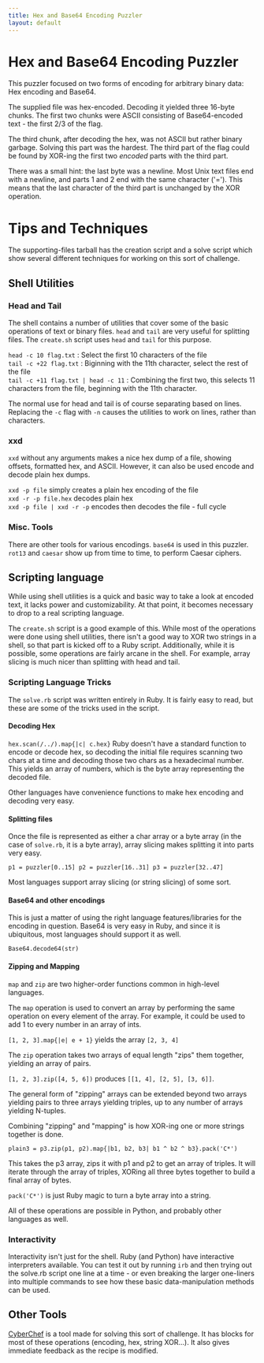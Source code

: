 ```yaml
---
title: Hex and Base64 Encoding Puzzler
layout: default
---
```

# Hex and Base64 Encoding Puzzler
This puzzler focused on two forms of encoding for
arbitrary binary data: Hex encoding and Base64.

The supplied file was hex-encoded. Decoding it
yielded three 16-byte chunks. The first two chunks
were ASCII consisting of Base64-encoded text - the
first 2/3 of the flag.

The third chunk, after decoding the hex, was not ASCII
but rather binary garbage. Solving this part
was the hardest. The third part of the flag could be found
by XOR-ing the first two *encoded* parts with the
third part. 

There was a small hint: the last byte was
a newline. Most Unix text files end with a newline, and
parts 1 and 2 end with the same character ('=').
This means that the last character of the third
part is unchanged by the XOR operation.

# Tips and Techniques
The supporting-files tarball has the creation script
and a solve script which show several different
techniques for working on this sort of challenge.

## Shell Utilities
### Head and Tail
The shell contains a number of utilities that cover some of the basic
operations of text or binary files. `head` and `tail` are very useful
for splitting files. The `create.sh` script uses `head` and `tail`
for this purpose.

`head -c 10 flag.txt` : Select the first 10 characters of the file  
`tail -c +22 flag.txt` : Biginning with the 11th character, select the rest 
of the file  
`tail -c +11 flag.txt | head -c 11` : Combining the first two, this selects
11 characters from the file, beginning with the 11th character.

The normal use for head and tail is of course separating based on lines.
Replacing the `-c` flag with `-n` causes the utilities to work on 
lines, rather than characters.

### xxd
`xxd` without any arguments makes a nice hex dump of a file, showing
offsets, formatted hex, and ASCII. However, it can also
be used encode and decode plain hex dumps.

`xxd -p file` simply creates a plain hex encoding of the file  
`xxd -r -p file.hex` decodes plain hex  
`xxd -p file | xxd -r -p` encodes then decodes the file - full cycle

### Misc. Tools
There are other tools for various encodings. `base64` is used in this puzzler.
`rot13` and `caesar` show up from time to time, to perform Caesar
ciphers.


## Scripting language
While using shell utilities is a quick and basic way to take a look
at encoded text, it lacks power and customizability. At that point, it becomes
necessary to drop to a real scripting language.

The `create.sh` script is a good example of this. While most of the operations
were done using shell utilities, there isn't a good way to XOR two strings
in a shell, so that part is kicked off to a Ruby script. Additionally, while
it is possible, some operations are fairly arcane in the shell.
For example, array slicing is much nicer than splitting with head and tail.

### Scripting Language Tricks
The `solve.rb` script was written entirely in Ruby. It is fairly easy to read,
but these are some of the tricks used in the script.

#### Decoding Hex
`hex.scan(/../).map{|c| c.hex}`
Ruby doesn't have a standard function to encode or decode hex, so decoding the
initial file requires scanning two chars at a time and decoding those two
chars as a hexadecimal number. This yields an array of numbers, which is
the byte array representing the decoded file.

Other languages have convenience functions to make hex encoding and
decoding very easy.

#### Splitting files
Once the file is represented as either a char array or a byte array (in
the case of `solve.rb`, it is a byte array), array slicing
makes splitting it into parts very easy.

`
p1 = puzzler[0..15]
p2 = puzzler[16..31]
p3 = puzzler[32..47]
`

Most languages support array slicing (or string slicing) of some sort.

#### Base64 and other encodings
This is just a matter of using the right language features/libraries
for the encoding in question. Base64 is very easy in Ruby, and since
it is ubiquitous, most languages should support it as well.

`Base64.decode64(str)`


#### Zipping and Mapping
`map` and `zip` are two higher-order functions common in high-level languages.

The `map` operation is used to convert an array by performing the
same operation on every element of the array. For example,
it could be used to add 1 to every number in an array of ints.

`[1, 2, 3].map{|e| e + 1}` yields the array `[2, 3, 4]`

The `zip` operation takes two arrays of equal length "zips" them together,
yielding an array of pairs.

`[1, 2, 3].zip([4, 5, 6])` produces `[[1, 4], [2, 5], [3, 6]]`.

The general form of "zipping" arrays can be extended beyond two arrays
yielding pairs to three arrays yielding triples, up to any number
of arrays yielding N-tuples.

Combining "zipping" and "mapping" is how XOR-ing one or more strings
together is done.

`plain3 = p3.zip(p1, p2).map{|b1, b2, b3| b1 ^ b2 ^ b3}.pack('C*')`

This takes the p3 array, zips it with p1 and p2 to get an array
of triples. It will iterate through the array of triples, XORing
all three bytes together to build a final array of bytes.

`pack('C*')` is just Ruby magic to turn a byte array into a string.

All of these operations are possible in Python, and probably other
languages as well.

### Interactivity
Interactivity isn't just for the shell. Ruby (and Python) have interactive
interpreters available. You can test it out by running `irb` and then
trying out the solve.rb script one line at a time - or even breaking
the larger one-liners into multiple commands to see
how these basic data-manipulation methods can be used.

## Other Tools
[CyberChef](https://gchq.github.io/CyberChef/) is a tool made for solving
this sort of challenge. It has blocks for most of these operations (encoding,
hex, string XOR...). It also gives immediate feedback as the recipe is
modified.
